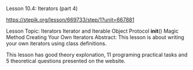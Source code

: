 Lesson 10.4: Iterators (part 4)

https://stepik.org/lesson/669733/step/1?unit=667881

Lesson Topic: Iterators
Iterator and Iterable Object Protocol
**init**() Magic Method
Creating Your Own Iterators
Abstract: This lesson is about writing your own iterators using class definitions.

This lesson has good theory explonation, 11 programing practical tasks and 5 theoretical questions presented on the website.
